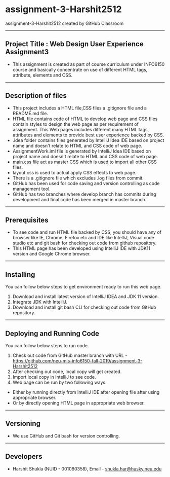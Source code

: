 # assignment-3-Harshit2512
assignment-3-Harshit2512 created by GitHub Classroom

---------------------------------------------------------------
Project Title : Web Design User Experience Assignment3
---------------------------------------------------------------
- This assignment is created as part of course curriculum under INFO6150 course and basically concentrate on use of different HTML tags, attribute, elements and CSS.

---------------------
Description of files
----------------------
- This project includes a HTML file,CSS files a .gitignore file and a README.md file.
- HTML file contains code of HTML to develop web page and CSS files contain styles to design the web page as per requirement of assignment. This 
  Web pages includes different many HTML tags, attributes and elements to provide best user experience backed by CSS.
- .idea folder contains files generated by IntelliJ Idea IDE based on project name and doesn't relate to HTML and CSS code of web page.
- AssignmentWork.iml file is generated by IntelliJ Idea IDE based on project name and doesn't relate to HTML and CSS code of web page.
- main.css file act as master CSS which is used to import all other CSS files.
- layout.css is used to actual apply CSS effects to web page.
- There is a .gitignore file which excludes .log files from commit.
- GitHub has been used for code saving and version controlling as code management tool.
- GitHub has two branches where develop branch has commits during development and final code has been merged in master branch.

-------------------
Prerequisites
------------------
- To see code and run HTML file backed by CSS, you should have any of browser like IE, Chrome, Firefox etc and IDE like IntelliJ, Visual code studio etc and git bash for checking out code from github repository.
- This HTML page has been developed using IntelliJ IDE with JDK11 version and Google Chrome browser.

-----------------
Installing
-----------------
You can follow below steps to get environment ready to run this web page.

1. Download and install latest version of IntelliJ IDEA and JDK 11 version.
2. Integrate JDK with IntelliJ.
3. Download and install git bash CLI for checking out code from GitHub repository.

----------------------------
Deploying and Running Code
----------------------------
You can follow below steps to run code.

1. Check out code from GitHub master branch with URL - https://github.com/neu-mis-info6150-fall-2019/assignment-3-Harshit2512
2. After checking out code, local copy will get created.
3. Import local copy in IntelliJ to see code.
4. Web page can be run by two following ways.
  - Either by running directly from IntelliJ IDE after opening file after using appropriate browser.
  - Or by directly opening HTML page in appropriate web browser.
  
 --------------------
 Versioning
 --------------------
 - We use GitHub and Git bash for version controlling.
  
-----------------------
Developers
----------------------
- Harshit Shukla (NUID - 001080358), Email - shukla.har@husky.neu.edu


